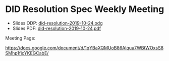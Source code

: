 # DID Resolution Spec Weekly Meeting

* Slides ODP: [did-resolution-2019-10-24.odg](did-resolution-2019-10-24.odg)
* Slides PDF: [did-resolution-2019-10-24.pdf](did-resolution-2019-10-24.pdf)

Meeting Page:

https://docs.google.com/document/d/1qYBaXQMUoB86Alquu7WBtWOxsS8SMhp1fioYKEGCabE/
